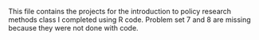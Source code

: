 This file contains the projects for the introduction to policy research methods class I completed using R code.
Problem set 7 and 8 are missing because they were not done with code.
